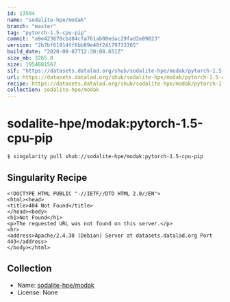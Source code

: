 ```yaml
---
id: 13504
name: "sodalite-hpe/modak"
branch: "master"
tag: "pytorch-1.5-cpu-pip"
commit: "a9e423670cbd84cfa761ab08edac29fad2e89823"
version: "2b7bf61914ff6bb89e48f24179733765"
build_date: "2020-08-07T12:30:08.651Z"
size_mb: 3265.0
size: 1954881567
sif: "https://datasets.datalad.org/shub/sodalite-hpe/modak/pytorch-1.5-cpu-pip/2020-08-07-a9e42367-2b7bf619/2b7bf61914ff6bb89e48f24179733765.sif"
url: https://datasets.datalad.org/shub/sodalite-hpe/modak/pytorch-1.5-cpu-pip/2020-08-07-a9e42367-2b7bf619/
recipe: https://datasets.datalad.org/shub/sodalite-hpe/modak/pytorch-1.5-cpu-pip/2020-08-07-a9e42367-2b7bf619/Singularity
collection: sodalite-hpe/modak
---
```


# sodalite-hpe/modak:pytorch-1.5-cpu-pip

```bash
$ singularity pull shub://sodalite-hpe/modak:pytorch-1.5-cpu-pip
```

## Singularity Recipe

```singularity
<!DOCTYPE HTML PUBLIC "-//IETF//DTD HTML 2.0//EN">
<html><head>
<title>404 Not Found</title>
</head><body>
<h1>Not Found</h1>
<p>The requested URL was not found on this server.</p>
<hr>
<address>Apache/2.4.38 (Debian) Server at datasets.datalad.org Port 443</address>
</body></html>
```

## Collection

 - Name: [sodalite-hpe/modak](https://github.com/sodalite-hpe/modak)
 - License: None

